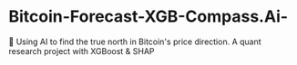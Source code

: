# Bitcoin-Forecast-XGB-Compass.Ai-
🧭 Using AI to find the true north in Bitcoin's price direction. A quant research project with XGBoost &amp; SHAP
